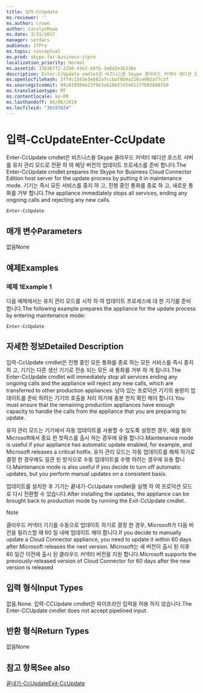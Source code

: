 ```yaml
---
title: 입력-CcUpdate
ms.reviewer: ''
ms.author: crowe
author: CarolynRowe
ms.date: 3/31/2017
manager: serdars
audience: ITPro
ms.topic: conceptual
ms.prod: skype-for-business-itpro
localization_priority: Normal
ms.assetid: 330367f2-22b0-43e3-b8fb-3e0d2e3b330e
description: Enter-CcUpdate cmdlet은 비즈니스용 Skype 클라우드 커넥터 에디션 호스트 서버를 유지 관리 모드로 전환 하 여 해당 버전의 업데이트 프로세스를 준비 합니다. 기기는 즉시 모든 서비스를 중지 하 고, 진행 중인 통화를 종료 하 고, 새로운 통화를 거부 합니다.
ms.openlocfilehash: 3ff4c1543e3e882a7ccbaf0b9a216ce902a77c5f
ms.sourcegitcommit: 04c819504e23f9e3a618b57d54411ffb83888fb9
ms.translationtype: MT
ms.contentlocale: ko-KR
ms.lasthandoff: 06/06/2019
ms.locfileid: "36197824"
---
```

# <a name="enter-ccupdate"></a><span data-ttu-id="58bb0-104">입력-CcUpdate</span><span class="sxs-lookup"><span data-stu-id="58bb0-104">Enter-CcUpdate</span></span>

<span data-ttu-id="58bb0-105">Enter-CcUpdate cmdlet은 비즈니스용 Skype 클라우드 커넥터 에디션 호스트 서버를 유지 관리 모드로 전환 하 여 해당 버전의 업데이트 프로세스를 준비 합니다.</span><span class="sxs-lookup"><span data-stu-id="58bb0-105">The Enter-CcUpdate cmdlet prepares the Skype for Business Cloud Connector Edition host server for the update process by putting it in maintenance mode.</span></span> <span data-ttu-id="58bb0-106">기기는 즉시 모든 서비스를 중지 하 고, 진행 중인 통화를 종료 하 고, 새로운 통화를 거부 합니다.</span><span class="sxs-lookup"><span data-stu-id="58bb0-106">The appliance immediately stops all services, ending any ongoing calls and rejecting any new calls.</span></span>
  
```
Enter-CcUpdate
```

## <a name="parameters"></a><span data-ttu-id="58bb0-107">매개 변수</span><span class="sxs-lookup"><span data-stu-id="58bb0-107">Parameters</span></span>

<span data-ttu-id="58bb0-108">없음</span><span class="sxs-lookup"><span data-stu-id="58bb0-108">None</span></span>
  
## <a name="examples"></a><span data-ttu-id="58bb0-109">예제</span><span class="sxs-lookup"><span data-stu-id="58bb0-109">Examples</span></span>
<span data-ttu-id="58bb0-110"><a name="Examples"> </a></span><span class="sxs-lookup"><span data-stu-id="58bb0-110"></span></span>

### <a name="example-1"></a><span data-ttu-id="58bb0-111">예제 1</span><span class="sxs-lookup"><span data-stu-id="58bb0-111">Example 1</span></span>

<span data-ttu-id="58bb0-112">다음 예제에서는 유지 관리 모드를 시작 하 여 업데이트 프로세스에 대 한 기기를 준비 합니다.</span><span class="sxs-lookup"><span data-stu-id="58bb0-112">The following example prepares the appliance for the update process by entering maintenance mode:</span></span>
  
```
Enter-CcUpdate 
```

## <a name="detailed-description"></a><span data-ttu-id="58bb0-113">자세한 정보</span><span class="sxs-lookup"><span data-stu-id="58bb0-113">Detailed Description</span></span>
<span data-ttu-id="58bb0-114"><a name="DetailedDescription"> </a></span><span class="sxs-lookup"><span data-stu-id="58bb0-114"></span></span>

<span data-ttu-id="58bb0-115">입력-CcUpdate cmdlet은 진행 중인 모든 통화를 종료 하는 모든 서비스를 즉시 중지 하 고, 기기는 다른 생산 기기로 전송 되는 모든 새 통화를 거부 하 게 됩니다.</span><span class="sxs-lookup"><span data-stu-id="58bb0-115">The Enter-CcUpdate cmdlet will immediately stop all services ending any ongoing calls and the appliance will reject any new calls, which are transferred to other production appliances.</span></span> <span data-ttu-id="58bb0-116">남아 있는 프로덕션 기기의 용량이 업데이트를 준비 하려는 기기의 호출을 처리 하기에 충분 한지 확인 해야 합니다.</span><span class="sxs-lookup"><span data-stu-id="58bb0-116">You must ensure that the remaining production appliances have enough capacity to handle the calls from the appliance that you are preparing to update.</span></span>
  
<span data-ttu-id="58bb0-117">유지 관리 모드는 기기에서 자동 업데이트를 사용할 수 있도록 설정한 경우, 예를 들어 Microsoft에서 중요 한 핫픽스를 출시 하는 경우에 유용 합니다.</span><span class="sxs-lookup"><span data-stu-id="58bb0-117">Maintenance mode is useful if your appliance has automatic update enabled, for example, and Microsoft releases a critical hotfix.</span></span> <span data-ttu-id="58bb0-118">유지 관리 모드는 자동 업데이트를 해제 하기로 결정 한 경우에도 일관 된 방식으로 수동 업데이트를 수행 하려는 경우에 유용 합니다.</span><span class="sxs-lookup"><span data-stu-id="58bb0-118">Maintenance mode is also useful if you decide to turn off automatic updates, but you perform manual updates on a consistent basis.</span></span>
  
<span data-ttu-id="58bb0-119">업데이트를 설치한 후 기기는 끝내기-CcUpdate cmdlet을 실행 하 여 프로덕션 모드로 다시 전환할 수 있습니다.</span><span class="sxs-lookup"><span data-stu-id="58bb0-119">After installing the updates, the appliance can be brought back to production mode by running the Exit-CcUpdate cmdlet.</span></span>
  
> [!NOTE]
> <span data-ttu-id="58bb0-120">클라우드 커넥터 기기를 수동으로 업데이트 하기로 결정 한 경우, Microsoft가 다음 버전을 릴리스할 때 60 일 내에 업데이트 해야 합니다.</span><span class="sxs-lookup"><span data-stu-id="58bb0-120">If you decide to manually update a Cloud Connector appliance, you need to update it within 60 days after Microsoft releases the next version.</span></span> <span data-ttu-id="58bb0-121">Microsoft는 새 버전이 출시 된 이후 60 일간 이전에 출시 된 클라우드 커넥터 버전을 지원 합니다.</span><span class="sxs-lookup"><span data-stu-id="58bb0-121">Microsoft supports the previously-released version of Cloud Connector for 60 days after the new version is released</span></span> 
  
## <a name="input-types"></a><span data-ttu-id="58bb0-122">입력 형식</span><span class="sxs-lookup"><span data-stu-id="58bb0-122">Input Types</span></span>
<span data-ttu-id="58bb0-123"><a name="InputTypes"> </a></span><span class="sxs-lookup"><span data-stu-id="58bb0-123"></span></span>

<span data-ttu-id="58bb0-124">없음.</span><span class="sxs-lookup"><span data-stu-id="58bb0-124">None.</span></span> <span data-ttu-id="58bb0-125">입력-CCUpdate cmdlet은 파이프라인 입력을 허용 하지 않습니다.</span><span class="sxs-lookup"><span data-stu-id="58bb0-125">The Enter-CCUpdate cmdlet does not accept pipelined input.</span></span>
  
## <a name="return-types"></a><span data-ttu-id="58bb0-126">반환 형식</span><span class="sxs-lookup"><span data-stu-id="58bb0-126">Return Types</span></span>
<span data-ttu-id="58bb0-127"><a name="ReturnTypes"> </a></span><span class="sxs-lookup"><span data-stu-id="58bb0-127"></span></span>

<span data-ttu-id="58bb0-128">없음</span><span class="sxs-lookup"><span data-stu-id="58bb0-128">None</span></span> 
  
## <a name="see-also"></a><span data-ttu-id="58bb0-129">참고 항목</span><span class="sxs-lookup"><span data-stu-id="58bb0-129">See also</span></span>
<span data-ttu-id="58bb0-130"><a name="ReturnTypes"> </a></span><span class="sxs-lookup"><span data-stu-id="58bb0-130"></span></span>

[<span data-ttu-id="58bb0-131">끝내기-CcUpdate</span><span class="sxs-lookup"><span data-stu-id="58bb0-131">Exit-CcUpdate</span></span>](exit-ccupdate.md)
  

